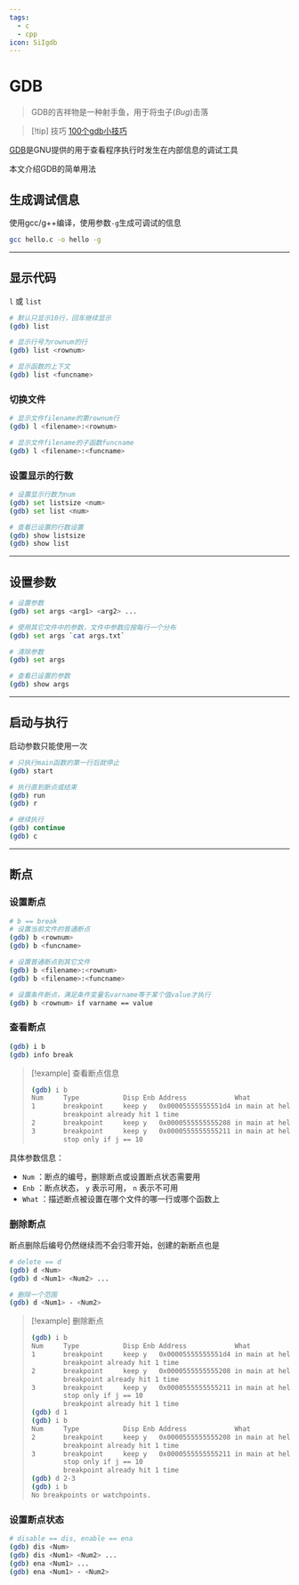 ```yaml
---
tags:
  - c
  - cpp
icon: SiIgdb
---
```


# GDB

> GDB的吉祥物是一种射手鱼，用于将虫子(*Bug*)击落

> [!tip] 技巧
> [100个gdb小技巧](https://wizardforcel.gitbooks.io/100-gdb-tips/content/)

[GDB](https://sourceware.org/gdb/)是GNU提供的用于查看程序执行时发生在内部信息的调试工具

本文介绍GDB的简单用法

## 生成调试信息

使用gcc/g++编译，使用参数`-g`生成可调试的信息

```bash
gcc hello.c -o hello -g
```

---

## 显示代码

`l` 或 `list`

```bash
# 默认只显示10行，回车继续显示
(gdb) list

# 显示行号为rownum的行
(gdb) list <rownum>

# 显示函数的上下文
(gdb) list <funcname>
```

### 切换文件

```bash
# 显示文件filename的第rownum行
(gdb) l <filename>:<rownum>

# 显示文件filename的子函数funcname
(gdb) l <filename>:<funcname>
```

### 设置显示的行数

```bash
# 设置显示行数为num
(gdb) set listsize <num>
(gdb) set list <num>

# 查看已设置的行数设置
(gdb) show listsize
(gdb) show list
```

---

## 设置参数

```bash
# 设置参数
(gdb) set args <arg1> <arg2> ...

# 使用其它文件中的参数，文件中参数应按每行一个分布
(gdb) set args `cat args.txt`

# 清除参数
(gdb) set args

# 查看已设置的参数
(gdb) show args
```

---

## 启动与执行

启动参数只能使用一次

```bash
# 只执行main函数的第一行后就停止
(gdb) start

# 执行直到断点或结束
(gdb) run
(gdb) r

# 继续执行
(gdb) continue
(gdb) c
```

---

## 断点

### 设置断点

```bash
# b == break
# 设置当前文件的普通断点
(gdb) b <rownum>
(gdb) b <funcname>

# 设置普通断点到其它文件
(gdb) b <filename>:<rownum>
(gdb) b <filename>:<funcname>

# 设置条件断点，满足条件变量名varname等于某个值value才执行
(gdb) b <rownum> if varname == value
```

### 查看断点

```bash
(gdb) i b
(gdb) info break
```

> [!example] 查看断点信息
> ```bash
> (gdb) i b
> Num     Type           Disp Enb Address            What
> 1       breakpoint     keep y   0x00005555555551d4 in main at hello.c:11
>         breakpoint already hit 1 time
> 2       breakpoint     keep y   0x0000555555555208 in main at hello.c:13
> 3       breakpoint     keep y   0x0000555555555211 in main at hello.c:15
>         stop only if j == 10
> ```

具体参数信息：

- `Num` ：断点的编号，删除断点或设置断点状态需要用
- `Enb` ：断点状态， `y` 表示可用， `n` 表示不可用
- `What` ：描述断点被设置在哪个文件的哪一行或哪个函数上

### 删除断点

断点删除后编号仍然继续而不会归零开始，创建的新断点也是

```bash
# delete == d
(gdb) d <Num>
(gdb) d <Num1> <Num2> ... 

# 删除一个范围
(gdb) d <Num1> - <Num2>
```

> [!example] 删除断点
> ```bash
> (gdb) i b
> Num     Type           Disp Enb Address            What
> 1       breakpoint     keep y   0x00005555555551d4 in main at hello.c:11
>         breakpoint already hit 1 time
> 2       breakpoint     keep y   0x0000555555555208 in main at hello.c:13
>         breakpoint already hit 1 time
> 3       breakpoint     keep y   0x0000555555555211 in main at hello.c:15
>         stop only if j == 10
>         breakpoint already hit 1 time
> (gdb) d 1
> (gdb) i b
> Num     Type           Disp Enb Address            What
> 2       breakpoint     keep y   0x0000555555555208 in main at hello.c:13
>         breakpoint already hit 1 time
> 3       breakpoint     keep y   0x0000555555555211 in main at hello.c:15
>         stop only if j == 10
>         breakpoint already hit 1 time
> (gdb) d 2-3
> (gdb) i b
> No breakpoints or watchpoints.
> ```

### 设置断点状态

```bash
# disable == dis, enable == ena
(gdb) dis <Num>
(gdb) dis <Num1> <Num2> ...
(gdb) ena <Num1> ...
(gdb) ena <Num1> - <Num2>
```
